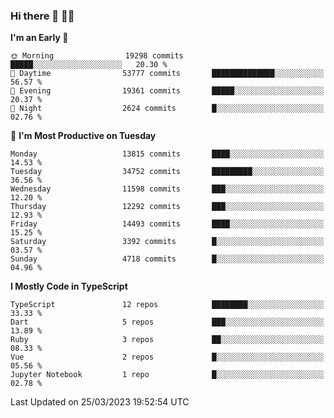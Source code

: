 ### Hi there 👋 🧑‍💻



<!--START_SECTION:waka-->
**I'm an Early 🐤** 

```text
🌞 Morning                19298 commits       █████░░░░░░░░░░░░░░░░░░░░   20.30 % 
🌆 Daytime                53777 commits       ██████████████░░░░░░░░░░░   56.57 % 
🌃 Evening                19361 commits       █████░░░░░░░░░░░░░░░░░░░░   20.37 % 
🌙 Night                  2624 commits        █░░░░░░░░░░░░░░░░░░░░░░░░   02.76 % 
```
📅 **I'm Most Productive on Tuesday** 

```text
Monday                   13815 commits       ████░░░░░░░░░░░░░░░░░░░░░   14.53 % 
Tuesday                  34752 commits       █████████░░░░░░░░░░░░░░░░   36.56 % 
Wednesday                11598 commits       ███░░░░░░░░░░░░░░░░░░░░░░   12.20 % 
Thursday                 12292 commits       ███░░░░░░░░░░░░░░░░░░░░░░   12.93 % 
Friday                   14493 commits       ████░░░░░░░░░░░░░░░░░░░░░   15.25 % 
Saturday                 3392 commits        █░░░░░░░░░░░░░░░░░░░░░░░░   03.57 % 
Sunday                   4718 commits        █░░░░░░░░░░░░░░░░░░░░░░░░   04.96 % 
```


**I Mostly Code in TypeScript** 

```text
TypeScript               12 repos            ████████░░░░░░░░░░░░░░░░░   33.33 % 
Dart                     5 repos             ███░░░░░░░░░░░░░░░░░░░░░░   13.89 % 
Ruby                     3 repos             ██░░░░░░░░░░░░░░░░░░░░░░░   08.33 % 
Vue                      2 repos             █░░░░░░░░░░░░░░░░░░░░░░░░   05.56 % 
Jupyter Notebook         1 repo              █░░░░░░░░░░░░░░░░░░░░░░░░   02.78 % 
```




 Last Updated on 25/03/2023 19:52:54 UTC
<!--END_SECTION:waka-->


